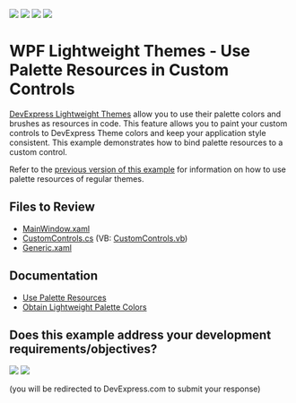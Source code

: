 <!-- default badges list -->
![](https://img.shields.io/endpoint?url=https://codecentral.devexpress.com/api/v1/VersionRange/180368964/24.1.2%2B)
[![](https://img.shields.io/badge/Open_in_DevExpress_Support_Center-FF7200?style=flat-square&logo=DevExpress&logoColor=white)](https://supportcenter.devexpress.com/ticket/details/T830432)
[![](https://img.shields.io/badge/📖_How_to_use_DevExpress_Examples-e9f6fc?style=flat-square)](https://docs.devexpress.com/GeneralInformation/403183)
[![](https://img.shields.io/badge/💬_Leave_Feedback-feecdd?style=flat-square)](#does-this-example-address-your-development-requirementsobjectives)
<!-- default badges end -->
# WPF Lightweight Themes - Use Palette Resources in Custom Controls

[DevExpress Lightweight Themes](https://docs.devexpress.com/WPF/404442/common-concepts/themes/lightweight-themes) allow you to use their palette colors and brushes as resources in code. This feature allows you to paint your custom controls to DevExpress Theme colors and keep your application style consistent. This example demonstrates how to bind palette resources to a custom control.

Refer to the [previous version of this example](https://github.com/DevExpress-Examples/wpf-themes-use-palette-resources-in-custom-controls/tree/22.2.2%2B) for information on how to use palette resources of regular themes.

## Files to Review

* [MainWindow.xaml](./CS/DXSample/MainWindow.xaml)
* [CustomControls.cs](./CS/DXSample/CustomControls.cs) (VB: [CustomControls.vb](./VB/DXSample/CustomControls.vb))
* [Generic.xaml](./CS/DXSample/Themes/Generic.xaml)

## Documentation

* [Use Palette Resources](https://docs.devexpress.com/WPF/400340/common-concepts/themes/palettes/use-palette-resources)
* [Obtain Lightweight Palette Colors](https://docs.devexpress.com/WPF/404442/common-concepts/themes/lightweight-themes?v=24.1#obtain-palette-colors)
<!-- feedback -->
## Does this example address your development requirements/objectives?

[<img src="https://www.devexpress.com/support/examples/i/yes-button.svg"/>](https://www.devexpress.com/support/examples/survey.xml?utm_source=github&utm_campaign=wpf-themes-use-palette-resources-in-custom-controls&~~~was_helpful=yes) [<img src="https://www.devexpress.com/support/examples/i/no-button.svg"/>](https://www.devexpress.com/support/examples/survey.xml?utm_source=github&utm_campaign=wpf-themes-use-palette-resources-in-custom-controls&~~~was_helpful=no)

(you will be redirected to DevExpress.com to submit your response)
<!-- feedback end -->
